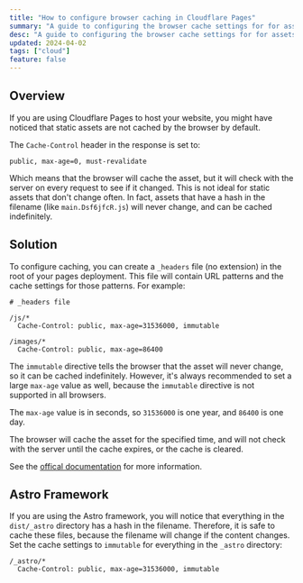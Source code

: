 ```yaml
---
title: "How to configure browser caching in Cloudflare Pages"
summary: "A guide to configuring the browser cache settings for for assets in Cloudflare Pages"
desc: "A guide to configuring the browser cache settings for for assets in Cloudflare Pages"
updated: 2024-04-02
tags: ["cloud"]
feature: false
---
```


## Overview

If you are using Cloudflare Pages to host your website, you might have noticed that static assets are not cached by the browser by default.

The `Cache-Control` header in the response is set to:

```
public, max-age=0, must-revalidate
```

Which means that the browser will cache the asset, but it will check with the server on every request to see if it changed. This is not ideal for static assets that don't change often. In fact, assets that have a hash in the filename (like `main.Dsf6jfcR.js`) will never change, and can be cached indefinitely.

## Solution

To configure caching, you can create a `_headers` file (no extension) in the root of your pages deployment. This file will contain URL patterns and the cache settings for those patterns. For example:

```
# _headers file

/js/*
  Cache-Control: public, max-age=31536000, immutable

/images/*
  Cache-Control: public, max-age=86400
```

The `immutable` directive tells the browser that the asset will never change, so it can be cached indefinitely. However, it's always recommended to set a large `max-age` value as well, because the `immutable` directive is not supported in all browsers.

The `max-age` value is in seconds, so `31536000` is one year, and `86400` is one day.

The browser will cache the asset for the specified time, and will not check with the server until the cache expires, or the cache is cleared.

See the [offical documentation](https://developers.cloudflare.com/pages/configuration/headers/) for more information.

## Astro Framework

If you are using the Astro framework, you will notice that everything in the `dist/_astro` directory has a hash in the filename. Therefore, it is safe to cache these files, because the filename will change if the content changes. Set the cache settings to `immutable` for everything in the `_astro` directory:

```
/_astro/*
  Cache-Control: public, max-age=31536000, immutable
```
